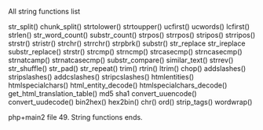 All string functions list

str_split()
chunk_split()
strtolower()
strtoupper()
ucfirst()
ucwords()
lcfirst()
strlen()
str_word_count()
substr_count()
strpos()
strrpos()
stripos()
strripos()
strstr()
stristr()
strchr()
strrchr()
strpbrk()
substr()
str_replace
str_ireplace
substr_replace()
strstr()
strcmp()
strncmp()
strcasecmp()
strncasecmp()
strnatcamp()
strnatcasecmp()
substr_compare()
similar_text()
strrev()
str_shuffle()
str_pad()
str_repeat()
trim()
rtrin()
ltrim()
chop()
addslashes()
stripslashes()
addcslashes()
stripcslashes()
htmlentities()
htmlspecialchars()
html_entity_decode()
htmlspecialchars_decode()
get_html_translation_table()
md5
sha1
convert_uuencode()
convert_uudecode()
bin2hex()
hex2bin()
chr()
ord()
strip_tags()
wordwrap()

php+main2 file 49. String functions ends.
